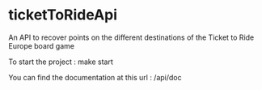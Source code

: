 # ticketToRideApi

An API to recover points on the different destinations of the Ticket to Ride Europe board game

To start the project :
make start

You can find the documentation at this url :
/api/doc